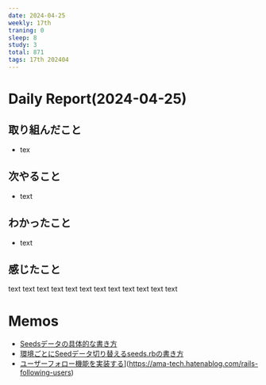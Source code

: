 ```yaml
---
date: 2024-04-25
weekly: 17th
traning: 0
sleep: 8
study: 3
total: 871
tags: 17th 202404 
---
```

# Daily Report(2024-04-25)
## 取り組んだこと
- tex
## 次やること
- text
## わかったこと
- text
## 感じたこと
text text text text text text text text text text text text
# Memos
- [Seedsデータの具体的な書き方](https://zenn.dev/ganmo3/articles/820f5b7da27cce)
- [環境ごとにSeedデータ切り替えるseeds.rbの書き方](https://blog.cloud-acct.com/posts/u-rails-user-seeddata/)
- [ユーザーフォロー機能を実装する](https://ama-tech.hatenablog.com/rails-following-users)](https://ama-tech.hatenablog.com/rails-following-users)
